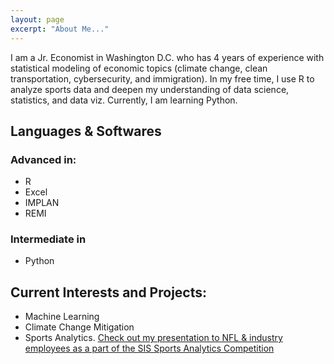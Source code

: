 ```yaml
---
layout: page
excerpt: "About Me..."
---
```


I am a Jr. Economist in Washington D.C. who has 4 years of experience with statistical modeling of economic topics (climate change, clean transportation, cybersecurity, and immigration). In my free time, I use R to analyze sports data and deepen my understanding of data science, statistics, and data viz. Currently, I am learning Python.

## Languages & Softwares

### Advanced in:
- R
- Excel 
- IMPLAN
- REMI

### Intermediate in
- Python

## Current Interests and Projects:

- Machine Learning
- Climate Change Mitigation
- Sports Analytics. [Check out my presentation to NFL & industry employees as a part of the SIS Sports Analytics Competition](https://youtu.be/efSjcSl4_lA)

